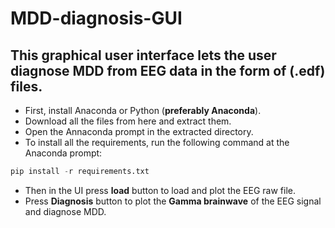 # MDD-diagnosis-GUI
## This graphical user interface lets the user diagnose MDD from EEG data in the form of (.edf) files.

- First, install Anaconda or Python (**preferably Anaconda**).
- Download all the files from here and extract them.
- Open the Annaconda prompt in the extracted directory.
- To install all the requirements, run the following command at the Anaconda prompt:
```python
pip install -r requirements.txt
```
- Then in the UI press **load** button to load and plot the EEG raw file.
- Press **Diagnosis** button to plot the **Gamma brainwave** of the EEG signal and diagnose MDD.
